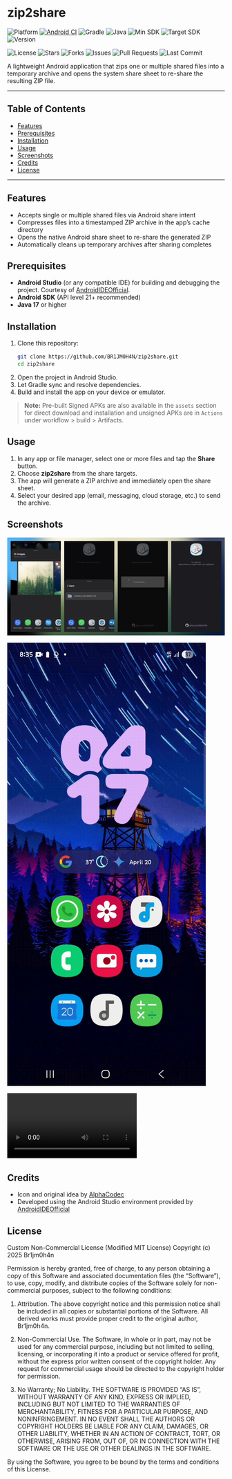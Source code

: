# zip2share

![Platform](https://img.shields.io/badge/platform-Android-green.svg)
[![Android CI](https://github.com/BR1JM0H4N/zip2share/actions/workflows/android.yml/badge.svg)](https://github.com/BR1JM0H4N/zip2share/actions/workflows/android.yml)
![Gradle](https://img.shields.io/badge/build%20with-Gradle-02303A?logo=gradle)
![Java](https://img.shields.io/badge/Java-17-blue?logo=java)
![Min SDK](https://img.shields.io/badge/minSdk-21-brightgreen)
![Target SDK](https://img.shields.io/badge/targetSdk-34-blue)
![Version](https://img.shields.io/badge/version-3.0.0-yellow)

![License](https://img.shields.io/github/license/BR1JM0H4N/zip2share)
![Stars](https://img.shields.io/github/stars/BR1JM0H4N/zip2share?style=social)
![Forks](https://img.shields.io/github/forks/BR1JM0H4N/zip2share?style=social)
![Issues](https://img.shields.io/github/issues/BR1JM0H4N/zip2share)
![Pull Requests](https://img.shields.io/github/issues-pr/BR1JM0H4N/zip2share)
![Last Commit](https://img.shields.io/github/last-commit/BR1JM0H4N/zip2share)

A lightweight Android application that zips one or multiple shared files into a temporary archive and opens the system share sheet to re-share the resulting ZIP file.

---

## Table of Contents

- [Features](#features)
- [Prerequisites](#prerequisites)
- [Installation](#installation)
- [Usage](#usage)
- [Screenshots](#screenshots)
- [Credits](#credits)
- [License](#license)

---

## Features

- Accepts single or multiple shared files via Android share intent
- Compresses files into a timestamped ZIP archive in the app’s cache directory
- Opens the native Android share sheet to re-share the generated ZIP
- Automatically cleans up temporary archives after sharing completes

## Prerequisites

- **Android Studio** (or any compatible IDE) for building and debugging the project. Courtesy of [AndroidIDEOfficial](https://github.com/AndroidIDEOfficial).
- **Android SDK** (API level 21+ recommended)
- **Java 17** or higher

## Installation

1. Clone this repository:
   ```bash
   git clone https://github.com/BR1JM0H4N/zip2share.git
   cd zip2share
   ```
2. Open the project in Android Studio.
3. Let Gradle sync and resolve dependencies.
4. Build and install the app on your device or emulator.

> **Note:** Pre-built Signed APKs are also available in the `assets` section for direct download and installation and unsigned APKs are in `Actions` under workflow > build > Artifacts.

## Usage

1. In any app or file manager, select one or more files and tap the **Share** button.
2. Choose **zip2share** from the share targets.
3. The app will generate a ZIP archive and immediately open the share sheet.
4. Select your desired app (email, messaging, cloud storage, etc.) to send the archive.

## Screenshots

![Screenshot 1](https://github.com/BR1JM0H4N/zip2share/blob/main/Screenshots/20250420_181352.jpg)

![demo-gif](https://github.com/BR1JM0H4N/zip2share/blob/main/Screenshots/demo%20use.gif)

![demo-vid](https://github.com/BR1JM0H4N/zip2share/blob/main/Screenshots/demo-vid.mp4)

## Credits

- Icon and original idea by [AlphaCodec](https://github.com/AlphaCodec)
- Developed using the Android Studio environment provided by [AndroidIDEOfficial](https://github.com/AndroidIDEOfficial)

## License

Custom Non-Commercial License (Modified MIT License)
Copyright (c) 2025 Br1jm0h4n

Permission is hereby granted, free of charge, to any person obtaining a copy
of this Software and associated documentation files (the “Software”), to use,
copy, modify, and distribute copies of the Software solely for non-commercial
purposes, subject to the following conditions:

1. Attribution. The above copyright notice and this permission notice shall be
   included in all copies or substantial portions of the Software. All derived
   works must provide proper credit to the original author, Br1jm0h4n.

2. Non-Commercial Use. The Software, in whole or in part, may not be used for 
   any commercial purpose, including but not limited to selling, licensing, or 
   incorporating it into a product or service offered for profit, without the
   express prior written consent of the copyright holder. Any request for
   commercial usage should be directed to the copyright holder for permission.

3. No Warranty; No Liability. THE SOFTWARE IS PROVIDED “AS IS”, WITHOUT WARRANTY 
   OF ANY KIND, EXPRESS OR IMPLIED, INCLUDING BUT NOT LIMITED TO THE WARRANTIES 
   OF MERCHANTABILITY, FITNESS FOR A PARTICULAR PURPOSE, AND NONINFRINGEMENT. 
   IN NO EVENT SHALL THE AUTHORS OR COPYRIGHT HOLDERS BE LIABLE FOR ANY CLAIM, 
   DAMAGES, OR OTHER LIABILITY, WHETHER IN AN ACTION OF CONTRACT, TORT, OR 
   OTHERWISE, ARISING FROM, OUT OF, OR IN CONNECTION WITH THE SOFTWARE OR THE 
   USE OR OTHER DEALINGS IN THE SOFTWARE.

By using the Software, you agree to be bound by the terms and conditions of
this License.

